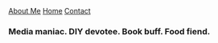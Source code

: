 <!DOCTYPE html>
<html>
  
 <body>
  <nav>
    <a href="./aboutme.html">About Me</a>
    <a href="./home.html">Home</a>
    <a href="./contact.html">Contact</a>
  </nav>
  <div class="Slogan">
   <h3>Media maniac. DIY devotee. Book buff. Food fiend.</h3>
  </div>
 </body>
 
</html>
